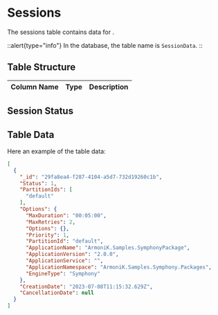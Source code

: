 # Sessions

The sessions table contains data for <!-- TODO: write description -->.

::alert{type="info"}
In the database, the table name is `SessionData`.
::

## Table Structure

| Column Name | Type | Description |
| ----------- | ---- | ----------- |

## Session Status

## Table Data

Here an example of the table data:

```json
[
  {
    "_id": "29fa8ea4-f287-4104-a5d7-732d19260c1b",
    "Status": 1,
    "PartitionIds": [
      "default"
    ],
    "Options": {
      "MaxDuration": "00:05:00",
      "MaxRetries": 2,
      "Options": {},
      "Priority": 1,
      "PartitionId": "default",
      "ApplicationName": "ArmoniK.Samples.SymphonyPackage",
      "ApplicationVersion": "2.0.0",
      "ApplicationService": "",
      "ApplicationNamespace": "ArmoniK.Samples.Symphony.Packages",
      "EngineType": "Symphony"
    },
    "CreationDate": "2023-07-08T11:15:32.629Z",
    "CancellationDate": null
  }
]
```
